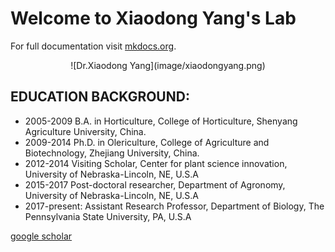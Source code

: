 # Welcome to Xiaodong Yang's Lab

For full documentation visit [mkdocs.org](https://www.mkdocs.org).

<center>![Dr.Xiaodong Yang](image/xiaodongyang.png)</center>

## EDUCATION BACKGROUND:                       

* 2005-2009 B.A. in Horticulture, College of Horticulture, Shenyang Agriculture University, China.
* 2009-2014 Ph.D. in Olericulture, College of Agriculture and Biotechnology, Zhejiang University, China.
* 2012-2014 Visiting Scholar, Center for plant science innovation, University of Nebraska-Lincoln, NE, U.S.A
* 2015-2017 Post-doctoral researcher, Department of Agronomy, University of Nebraska-Lincoln, NE, U.S.A
* 2017-present: Assistant Research Professor, Department of Biology, The Pennsylvania State University, PA, U.S.A


[google scholar](https://scholar.google.com/citations?user=ofzW2ywAAAAJ&hl=en)

